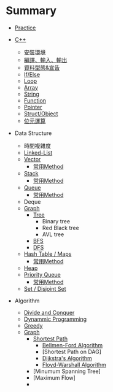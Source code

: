 # Summary
* [Practice](cpp_sec/practice.md)

* [C++](cpp_sec/cpp.md)
  * [安裝環境](cpp_sec/install.md)
  * [編譯、輸入、輸出](cpp_sec/compile_io.md)
  * [資料型態&宣告](cpp_sec/Variable.md)
  * [If/Else](cpp_sec/if_else.md)
  * [Loop](cpp_sec/loop.md)
  * [Array](cpp_sec/array.md)
  * [String](cpp_sec/string.md)
  * [Function](cpp_sec/function.md)
  * [Pointer](cpp_sec/pointer.md)
  * [Struct/Object](cpp_sec/class.md)
  * [位元運算](cpp_sec/bitwise.md)

* Data Structure
  * 時間複雜度
  * [Linked-List](cpp_sec/list.md)
  * [Vector](cpp_sec/vector.md)
    * [常用Method](cpp_sec/vector_method.md)
  * [Stack](cpp_sec/stack.md)
    * [常用Method](cpp_sec/stack_method.md)
  * [Queue](cpp_sec/queue.md)
    * [常用Method](cpp_sec/queue_method.md)
  * Deque
  * [Graph](cpp_sec/graph.md)
    * [Tree](cpp_sec/tree.md)
      * Binary tree
      * Red Black tree
      * AVL tree
    * [BFS](cpp_sec/bfs.md)
    * [DFS](cpp_sec/dfs.md)
  * [Hash Table / Maps](cpp_sec/hashmap.md)
    * [常用Method](cpp_sec/hashmap_method.md)
  * [Heap](cpp_sec/heap.md)
  * [Priority Queue](cpp_sec/priority_queue.md)
    * [常用Method](cpp_sec/priority_queue_method.md)
  * [Set / Disjoint Set](cpp_sec/set.md)
* Algorithm
  * [Divide and Conquer](cpp_sec/dc.md)
  * [Dynammic Programming](cpp_sec/dp.md)
  * [Greedy](cpp_sec/greedy.md)
  * [Graph](cpp_sec/graph.md)
    * [Shortest Path](cpp_sec/shortest_path.md)
      * [Bellmen-Ford Algorithm](cpp_sec/bf.md)
      * [Shortest Path on DAG]
      * [Dijkstra's Algorithm](cpp_sec/Dijkstra.md)
      * [Floyd-Warshall Algorithm](cpp_sec/fw.md)
    * [Minumum Spanning Tree]
    * [Maximum Flow]
    * 

